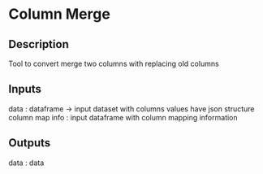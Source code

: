 # Column Merge

## Description

Tool to convert merge two columns with replacing old columns

## Inputs

data : dataframe -> input dataset with columns values have json structure<br/>
column map info : input dataframe with column mapping information<br/>

## Outputs

data : data

